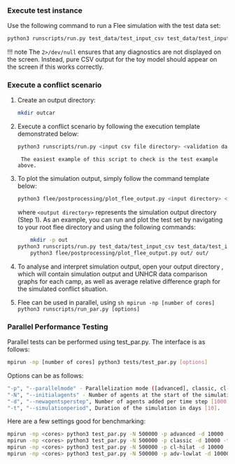 
### **Execute test instance**
Use the following command to run a Flee simulation with the test data set:

```sh
python3 runscripts/run.py test_data/test_input_csv test_data/test_input_csv/refugee_data 0 test_data/simsetting.yml
```

!!! note
	The `2>/dev/null` ensures that any diagnostics are not displayed on the screen. Instead, pure CSV output for the toy model should appear on the screen if this works correctly.

### **Execute a conflict scenario**

1. Create an output directory:
	```sh
	mkdir outcar
	```

2. Execute a conflict scenario by following the execution template demonstrated below:
	```sh
	python3 runscripts/run.py <input csv file directory> <validation data directory> <simulation_period> <location of your simsetting.yml> > <the name of the output directory you just created>/out.csv
	```

        The easiest example of this script to check is the test example above.


3. To plot the simulation output, simply follow the command template below:
	```sh
	python3 flee/postprocessing/plot_flee_output.py <input directory> <output directory>
	```

	where `<output directory>` represents the simulation output directory (Step 1). As an example, you can run and plot the test set by navigating to your root flee directory and using the following commands:
	```sh
        mkdir -p out
	python3 runscripts/run.py test_data/test_input_csv test_data/test_input_csv/refugee_data 0 test_data/simsetting.yml > out/out.csv
        python3 flee/postprocessing/plot_flee_output.py out/ out/
	```	

4. To analyse and interpret simulation output, open your output directory , which will contain simulation output and UNHCR data comparison graphs for each camp, as well as average relative difference graph for the simulated conflict situation.

5. Flee can be used in parallel, using
        ```sh
        mpirun -np [number of cores] python3 runscripts/run_par.py [options]
        ```


### **Parallel Performance Testing**
Parallel tests can be performed using test_par.py. The interface is as follows:
```sh
mpirun -np [number of cores] python3 tests/test_par.py [options]
```
Options can be as follows:

```sh
"-p", "--parallelmode" - Parallelization mode ([advanced], classic, cl-hilat OR adv-lowlat).
"-N", "--initialagents" - Number of agents at the start of the simulation [100000].
"-d", "--newagentsperstep", Number of agents added per time step [1000].
"-t", "--simulationperiod", Duration of the simulation in days [10].
```
Here are a few settings good for benchmarking:
```sh
mpirun -np <cores> python3 test_par.py -N 500000 -p advanced -d 10000 -t 10
mpirun -np <cores> python3 test_par.py -N 500000 -p classic -d 10000 -t 10
mpirun -np <cores> python3 test_par.py -N 500000 -p cl-hilat -d 10000 -t 10
mpirun -np <cores> python3 test_par.py -N 500000 -p adv-lowlat -d 10000 -t 10
```




